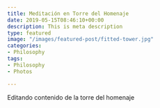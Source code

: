 ```yaml
---
title: Meditación en Torre del Homenaje
date: 2019-05-15T08:46:10+00:00
description: This is meta description
type: featured
image: "/images/featured-post/fitted-tower.jpg"
categories:
- Philosophy
tags:
- Philosophy
- Photos

---
```

Editando contenido de la torre del homenaje